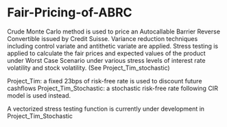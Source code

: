 # Fair-Pricing-of-ABRC

Crude Monte Carlo method is used to price an Autocallable Barrier Reverse Convertible issued by Credit Suisse. 
Variance reduction techniques including control variate and antithetic variate are applied. 
Stress testing is applied to calculate the fair prices and expected values of the product under Worst Case Scenario under various stress levels of interest rate volatility and stock volatility. (See Project_Tim_stochastic)

Project_Tim: a fixed 23bps of risk-free rate is used to discount future cashflows
Project_Tim_Stochastic: a stochastic risk-free rate following CIR model is used instead. 

A vectorized stress testing function is currently under development in Project_Tim_Stochastic
